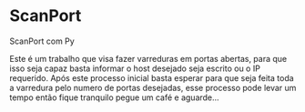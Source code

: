 # ScanPort
ScanPort com Py

Este é um trabalho que visa fazer varreduras em portas abertas, para que isso seja capaz basta informar o host desejado seja escrito ou o IP requerido.
Após este processo inicial basta esperar para que seja feita toda a varredura pelo numero de portas desejadas, esse processo pode levar um tempo então fique tranquilo pegue um café e aguarde...
